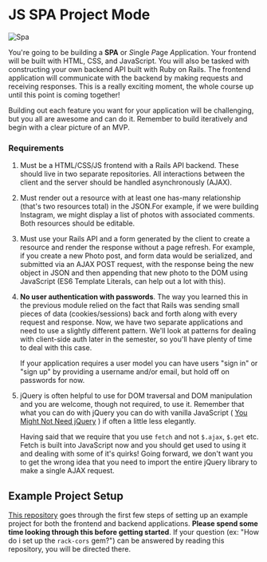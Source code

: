 # JS SPA Project Mode

![Spa](https://media.giphy.com/media/JgUNowqwNo5FK/giphy.gif)

You're going to be building a **SPA** or *S*ingle *P*age *A*pplication.  Your frontend will be built with HTML, CSS, and JavaScript. You will also be tasked with constructing your own backend API built with Ruby on Rails. The frontend application will communicate with the backend by making requests and receiving responses. This is a really exciting moment, the whole course up until this point is coming together!

Building out each feature you want for your application will be challenging, but you all are awesome and can do it. Remember to build iteratively and begin with a clear picture of an MVP.

### Requirements

1. Must be a HTML/CSS/JS frontend with a Rails API backend. These should live in two separate repositories. All interactions between the client and the server should be handled asynchronously (AJAX).

2. Must render out a resource with at least one has-many relationship (that's two resources total) in the JSON.For example, if we were building Instagram, we might display a list of photos with associated comments. Both resources should be editable.

3. Must use your Rails API and a form generated by the client to create a resource and render the response without a page refresh. For example, if you create a new Photo post, and form data would be serialized, and submitted via an AJAX POST request, with the response being the new object in JSON and then appending that new photo to the DOM using JavaScript (ES6 Template Literals, can help out a lot with this).

4. **No user authentication with passwords**. The way you learned this in the previous module relied on the fact that Rails was sending small pieces of data (cookies/sessions) back and forth along with every request and response. Now, we have two separate applications and need to use a slightly different pattern. We'll look at patterns for dealing with client-side auth later in the semester, so you'll have plenty of time to deal with this case. 
   
   If your application requires a user model you can have users "sign in" or "sign up" by providing a username and/or email, but hold off on passwords for now.  

5. jQuery is often helpful to use for DOM traversal and DOM manipulation and you are welcome, though not required, to use it. Remember that what you can do with jQuery you can do with vanilla JavaScript ( [You Might Not Need jQuery](http://youmightnotneedjquery.com/) ) if often a little less elegantly.  
   
   Having said that we require that you use `fetch` and not `$.ajax`, `$.get` etc. Fetch is built into JavaScript now and you should get used to using it and dealing with some of it's quirks!  Going forward, we don't want you to get the wrong idea that you need to import the entire jQuery library to make a single AJAX request.


## Example Project Setup

[This repository](https://github.com/learn-co-curriculum/js-project-week-setup) goes through the first few steps of setting up an example project for both the frontend and backend applications.  **Please spend some time looking through this before getting started**. If your question (ex: "How do i set up the `rack-cors` gem?") can be answered by reading this repository, you will be directed there.
